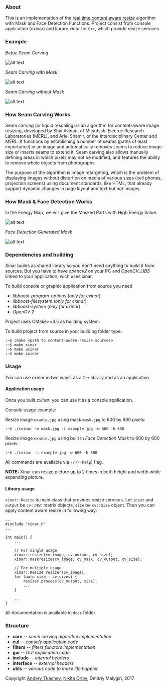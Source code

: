 ### About
This is an implementation of the 
[real time content aware resize](https://link.springer.com/article/10.1007/s11432-009-0041-9)
algorithm with Mask and Face Detection Functions.
Project consist from console application (cxinar) and library *xinar* for ```C++```, which provide resize services.

### Example
*Befoe Seam Carving*

![alt text](example/vie.jpg)

*Seam Carving with Mask*

![alt text](example/a.jpg)

*Seam Carving without Mask*

![alt text](example/a2.jpg)
### How Seam Carving Works
Seam carving (or liquid rescaling) is an algorithm for content-aware image resizing, developed by Shai Avidan, of Mitsubishi Electric Research Laboratories (MERL), and Ariel Shamir, of the Interdisciplinary Center and MERL. It functions by establishing a number of seams (paths of least importance) in an image and automatically removes seams to reduce image size or inserts seams to extend it. Seam carving also allows manually defining areas in which pixels may not be modified, and features the ability to remove whole objects from photographs.

The purpose of the algorithm is image retargeting, which is the problem of displaying images without distortion on media of various sizes (cell phones, projection screens) using document standards, like HTML, that already support dynamic changes in page layout and text but not images.

### How Mask & Face Detection Works
In the Energy Map, we will give the Masked Parts with High Energy Value.

![alt text](example/ab.jpg)

*Face Detection Generated Mask*

![alt text](example/cao.jpg)


### Dependencies and building

Xinar builds as shared library so you don't need anything to build it from sources.
But you have to have *opencv2* on your PC and *OpenCV_LIBS* linked to your application, wich uses xinar. 

To build console or graphic application from source you need
* *libboost-program-options* (*only for cxinar*)
* *libboost-filesystem* (*only for cxinar*)
* *libboost-system* (*only for cxinar*)
* *OpenCV 2*

Project uses CMake>=3.5 as building system.

To build project from source in your building folder type:

```
:~$ cmake <path to content-aware-resize sources>
:~$ make xinar
:~$ make uxinar
:~$ make cxinar
```

### Usage
You can use *cxinar* in two ways: as a ```C++``` library and as an application.


#### Application usage
Once you built *cxinar*, you can use it as a console application.

Console usage example:

Resize image ```examle.jpg``` using mask ```mask.jpg``` to 600 by 600 pixels:

```
:~$ ./cxinar -m mask.jpg -i example.jpg -w 600 -h 600
```

Resize image ```examle.jpg``` using built in *Face Detection Mask* to 600 by 600 pixels:

```
:~$ ./cxinar -i example.jpg -w 600 -h 600
```

All commands are available via ``` -? ``` (```--help```) flag.


**NOTE:** Xinar can resize picture up to 2 times in both height and width 
while expanding picture.

#### Library usage

```xinar::Resize``` is main class that provides resize services.
Let ```input``` and ```output``` be ```cv::Mat``` matrix objects,
 ```size``` be ```cv::Size``` object.
Then you can apply content aware resize in following way: 

```
...
#include "xinar.h"
...

int main() {
    ...

    // For single usage
    xinar::resize(cv_image, cv_output, cv_size);
    xinar::maskresize(cv_image, cv_mask, cv_output, cv_size);
    
    // For multiple usage
    xinar::Resize resizer(cv_image);
    for (auto size : cv_sizes) {
        resizer.process(cv_output, size);
        ...
    }

    ...
}

```

All documentation is available in ```docs``` folder.

### Structure

* **core** -- *seam carving algorithm implementation*
* **cui** -- *console application code*
* **filters** -- *filters functors implementation*
* **gui** -- *GUI application code*
* **include** -- *internal headers*
* **interface** -- *external headers*
* **utils** -- *various code to make life happier*

Copyright [Andery Tkachev](https://github.com/Andrey-Tkachev), 
[Nikita Orlov](https://github.com/naorlov), Dmitriy Malygin, 2017.

